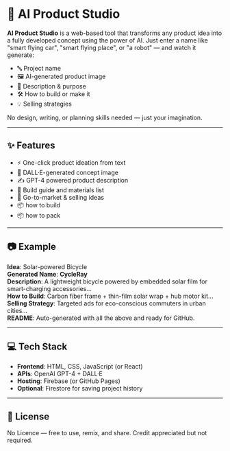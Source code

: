 # 🤖 AI Product Studio

**AI Product Studio** is a web-based tool that transforms any product idea into a fully developed concept using the power of AI. Just enter a name like "smart flying car", "smart flying place", or "a robot" — and watch it generate:

- 🔤 Project name
- 🖼️ AI-generated product image
- 📝 Description & purpose
- 🛠️ How to build or make it
- 💡 Selling strategies

No design, writing, or planning skills needed — just your imagination.

---

## ✨ Features

- ⚡ One-click product ideation from text
- 🎨 DALL·E-generated concept image
- ✍️ GPT-4 powered product description
- 🧱 Build guide and materials list
- 🛒 Go-to-market & selling ideas
- 📦 how to build
- 📦 how to pack

---

## 📷 Example

**Idea**: Solar-powered Bicycle  
**Generated Name**: **CycleRay**  
**Description**: A lightweight bicycle powered by embedded solar film for smart-charging accessories...  
**How to Build**: Carbon fiber frame + thin-film solar wrap + hub motor kit...  
**Selling Strategy**: Targeted ads for eco-conscious commuters in urban cities...  
**README**: Auto-generated with all the above and ready for GitHub.

---

## 💻 Tech Stack

- **Frontend**: HTML, CSS, JavaScript (or React)
- **APIs**: OpenAI GPT-4 + DALL·E
- **Hosting**: Firebase (or GitHub Pages)
- **Optional**: Firestore for saving project history

---

## 📝 License

No Licence — free to use, remix, and share. Credit appreciated but not required.
